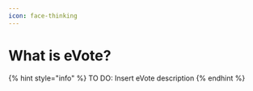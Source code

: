```yaml
---
icon: face-thinking
---
```


# What is eVote?

{% hint style="info" %}
TO DO: Insert eVote description
{% endhint %}
